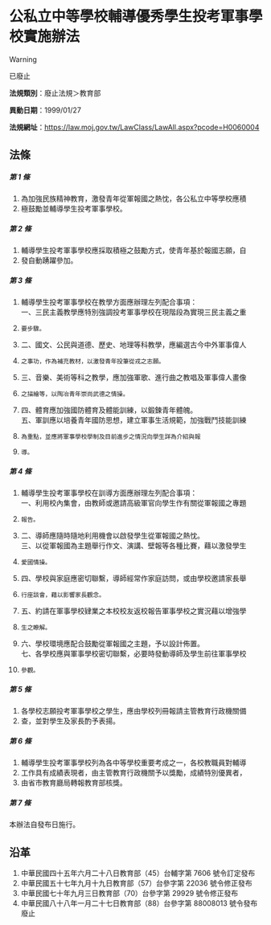 # 公私立中等學校輔導優秀學生投考軍事學校實施辦法


> [!WARNING]
> 已廢止


**法規類別**：廢止法規＞教育部

**異動日期**：1999/01/27  

**法規網址**：https://law.moj.gov.tw/LawClass/LawAll.aspx?pcode=H0060004



## 法條
##### 第 1 條
1. 為加強民族精神教育，激發青年從軍報國之熱忱，各公私立中等學校應積
1. 極鼓勵並輔導學生投考軍事學校。

##### 第 2 條
1. 輔導學生投考軍事學校應採取積極之鼓勵方式，使青年基於報國志願，自
1. 發自動踴躍參加。

##### 第 3 條
1. 輔導學生投考軍事學校在教學方面應辦理左列配合事項：  
一、三民主義教學應特別強調投考軍事學校在現階段為實現三民主義之重
1.     要步驟。
1. 二、國文、公民與道德、歷史、地理等科教學，應編選古今中外軍事偉人
1.     之事功，作為補充教材，以激發青年投筆從戎之志願。
1. 三、音樂、美術等科之教學，應加強軍歌、進行曲之教唱及軍事偉人畫像
1.     之描繪等，以陶冶青年崇尚武德之情操。
1. 四、體育應加強國防體育及體能訓練，以鍛鍊青年體魄。  
五、軍訓應以培養青年國防思想，建立軍事生活規範，加強戰鬥技能訓練
1.     為重點，並應將軍事學校學制及目前進步之情況向學生詳為介紹與報
1.     導。

##### 第 4 條
1. 輔導學生投考軍事學校在訓導方面應辦理左列配合事項：  
一、利用校內集會，由教師或邀請高級軍官向學生作有關從軍報國之專題
1.     報告。
1. 二、導師應隨時隨地利用機會以啟發學生從軍報國之熱忱。  
三、以從軍報國為主題舉行作文、演講、壁報等各種比賽，藉以激發學生
1.     愛國情操。
1. 四、學校與家庭應密切聯繫，導師經常作家庭訪問，或由學校邀請家長舉
1.     行座談會，藉以影響家長觀念。
1. 五、約請在軍事學校肄業之本校校友返校報告軍事學校之實況藉以增強學
1.     生之瞭解。
1. 六、學校環境應配合鼓勵從軍報國之主題，予以設計佈置。  
七、各學校應與軍事學校密切聯繫，必要時發動導師及學生前往軍事學校
1.     參觀。

##### 第 5 條
1. 各學校志願投考軍事學校之學生，應由學校列冊報請主管教育行政機關備
1. 查，並對學生及家長酌予表揚。

##### 第 6 條
1. 輔導學生投考軍事學校列為各中等學校重要考成之一，各校教職員對輔導
1. 工作具有成績表現者，由主管教育行政機關予以獎勵，成績特別優異者，
1. 由省市教育廳局轉報教育部核獎。

##### 第 7 條
本辦法自發布日施行。

## 沿革
1. 中華民國四十五年六月二十八日教育部（45）台輔字第 7606 號令訂定發布
1. 中華民國五十七年九月十九日教育部（57）台參字第 22036 號令修正發布
1. 中華民國七十年九月三日教育部（70）台參字第 29929 號令修正發布
1. 中華民國八十八年一月二十七日教育部（88）台參字第 88008013 號令發布廢止
